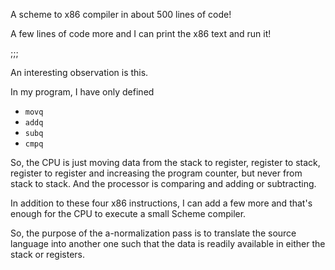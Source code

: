 A scheme to x86 compiler in about 500 lines of code!

A few lines of code more and I can print the x86 text and run it!

;;;

An interesting observation is this.

In my program, I have only defined 

- `movq`
- `addq`
- `subq`
- `cmpq`

So, the CPU is just moving data from the stack to register, register to stack, register to register and increasing the program counter, but never from stack to stack. And the processor is comparing and adding or subtracting.

In addition to these four x86 instructions, I can add a few more and that's enough for the CPU to execute a small Scheme compiler.

So, the purpose of the a-normalization pass is to translate the source language into another one such that the data is readily available in
either the stack or registers.

